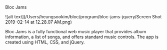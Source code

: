 Bloc Jams

![alt text](/Users/heungsookim/bloc/program/bloc-jams-jquery/Screen Shot 2019-02-14 at 12.28.07 AM.png)

Bloc Jams is a fully functional web music player that provides album information, a list of songs, and offers standard music controls. 
The app is created using HTML, CSS, and jQuery.